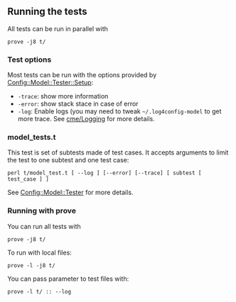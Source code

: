 ## Running the tests

All tests can be run in parallel with

    prove -j8 t/

### Test options

Most tests can be run with the options provided by
[Config::Model::Tester::Setup](https://metacpan.org/pod/Config::Model::Tester::Setup):

* `-trace`: show more information
* `-error`: show stack stace in case of error
* `-log`: Enable logs (you may need to tweak `~/.log4config-model` to get more trace.
   See [cme/Logging](https://metacpan.org/pod/distribution/App-Cme/bin/cme#Logging) for more details.

### model_tests.t

This test is set of subtests made of test cases. It accepts arguments
to limit the test to one subtest and one test case:

    perl t/model_test.t [ --log ] [--error] [--trace] [ subtest [ test_case ] ]

See [Config::Model::Tester](https://metacpan.org/pod/Config::Model::Tester) for more details.

### Running with prove

You can run all tests with

    prove -j8 t/

To run with local files:

    prove -l -j8 t/

You can pass parameter to test files with:

    prove -l t/ :: --log



